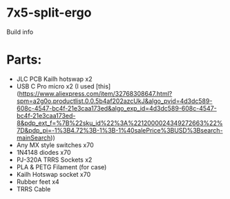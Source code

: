 # 7x5-split-ergo
Build info 

# Parts:
  - JLC PCB Kailh hotswap x2
  - USB C Pro micro x2 (I used [this] (https://www.aliexpress.com/item/32768308647.html?spm=a2g0o.productlist.0.0.5b4af202azcUkJ&algo_pvid=4d3dc589-608c-4547-bc4f-21e3caa173ed&algo_exp_id=4d3dc589-608c-4547-bc4f-21e3caa173ed-8&pdp_ext_f=%7B%22sku_id%22%3A%2212000024349272663%22%7D&pdp_pi=-1%3B4.72%3B-1%3B-1%40salePrice%3BUSD%3Bsearch-mainSearch))
  - Any MX style switches x70
  - 1N4148 diodes x70
  - PJ-320A TRRS Sockets x2
  - PLA & PETG Filament (for case)
  - Kailh Hotswap socket x70
  - Rubber feet x4
  - TRRS Cable
